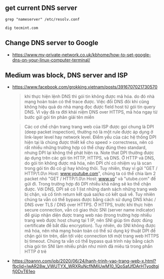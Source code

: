 ## get current DNS server

```
grep "nameserver" /etc/resolv.conf

dig tecmint.com
```

## Change DNS server to Google
- https://www.my-private-network.co.uk/kbhome/how-to-set-google-dns-on-your-linux-computer-terminal/


## Medium was block, DNS server and ISP

- https://www.facebook.com/grokking.vietnam/posts/3916707021730570
    > khi thực hiện lệnh DNS thì gói tin không được mã hóa. do đó nhà mạng hoàn toàn có thể trace được. Việc đổi DNS đôi khi cũng không hiệu quả do nhà mạng đọc được field host từ gói tin query DNS. Vì vậy đã ra đời khái niệm DNS over HTTPS, mã hóa ngay từ bước gửi gói tin phân giải tên miền
    > 

    > Các cơ chế chặn trang trang web của ISP được gọi chung là DPI (deep packet inspection), thường nó là một rule được áp dụng ở link-layer level hay network level. Điểm yếu của các hệ thống DPI hiện tại là chúng được thiết kế cho speed > correctness, nên có rất nhiều những trường hợp có thể chạy đúng theo standard, nhưng DPI lại không thể phát hiện ra. Note that DPI thường được áp dụng trên các gói tin HTTP, HTTPS, và DNS.
Ở HTTP và DNS, do gói tin không được mã hóa, nên DPI chỉ có nhiệm vụ là scan trong gói tin đó có gì hay không thôi. Tuy nhiên, thay vì gửi "GET / HTTP/1.0\n Host: www.youtube.com", chúng ta có thể chia làm 2 packet nhỏ "GET / HTTP/1.0\n
Host: www.yo" và "utube.com" để gửi đi. Trong trường hợp đó DPI nhiều khả năng sẽ ko thể chặn được. Với DNS, DPI sẽ có 1 list những danh sách những trang web bị chặn, và cố tình return kết quả sai/ko có kết quả về. Tuy nhiên chúng ta vẫn có thể bypass được bằng cách sử dụng DNS khác / DNS over TLS / DNS over HTTPS.
Ở HTTPS, trước khi thực hiện secure connection, vẫn có giao thức SNI (server name indicator) để giúp nhận diện được trang web nào (trong trường hợp nhiều trang web được host chung tại 1 IP, nên SNI giúp tìm được đúng certificate để bắt đầu encryption). Tuy nhiên, do SNI không được mã hóa, nên nhà mạng hoàn toàn có thể sử dụng kỹ thuật DPI để chặn gói tin trên, dẫn tới việc connection tới một trang web HTTPS bị timeout. Chúng ta vẫn có thể bypass quá trình này bằng cách chia gói tin SNI làm nhiều phần như mình đã miêu tả trong phần HTTP ở trê
- https://toannn.com/job/2020/06/24/hanh-trinh-vao-trang-web-x.html?fbclid=IwAR28w_VWUTYX_WRXRuNcfNMiUwM10_1QoSafJfDArHTyodtgifj0DvT61eo
